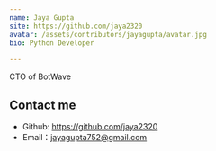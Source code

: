 ```yaml
---
name: Jaya Gupta
site: https://github.com/jaya2320
avatar: /assets/contributors/jayagupta/avatar.jpg
bio: Python Developer
 
---
```


CTO of BotWave

## Contact me

- Github: <https://github.com/jaya2320>
- Email：jayagupta752@gmail.com
